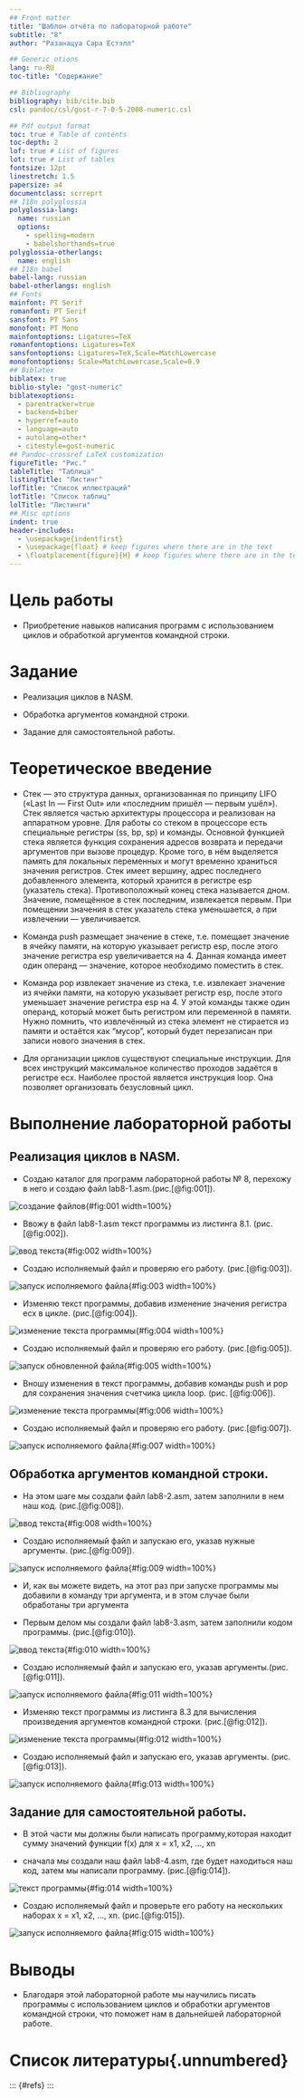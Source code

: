 ```yaml
---
## Front matter
title: "Шаблон отчёта по лабораторной работе"
subtitle: "8"
author: "Разанацуа Сара Естэлл"

## Generic otions
lang: ru-RU
toc-title: "Содержание"

## Bibliography
bibliography: bib/cite.bib
csl: pandoc/csl/gost-r-7-0-5-2008-numeric.csl

## Pdf output format
toc: true # Table of contents
toc-depth: 2
lof: true # List of figures
lot: true # List of tables
fontsize: 12pt
linestretch: 1.5
papersize: a4
documentclass: scrreprt
## I18n polyglossia
polyglossia-lang:
  name: russian
  options:
	- spelling=modern
	- babelshorthands=true
polyglossia-otherlangs:
  name: english
## I18n babel
babel-lang: russian
babel-otherlangs: english
## Fonts
mainfont: PT Serif
romanfont: PT Serif
sansfont: PT Sans
monofont: PT Mono
mainfontoptions: Ligatures=TeX
romanfontoptions: Ligatures=TeX
sansfontoptions: Ligatures=TeX,Scale=MatchLowercase
monofontoptions: Scale=MatchLowercase,Scale=0.9
## Biblatex
biblatex: true
biblio-style: "gost-numeric"
biblatexoptions:
  - parentracker=true
  - backend=biber
  - hyperref=auto
  - language=auto
  - autolang=other*
  - citestyle=gost-numeric
## Pandoc-crossref LaTeX customization
figureTitle: "Рис."
tableTitle: "Таблица"
listingTitle: "Листинг"
lofTitle: "Список иллюстраций"
lotTitle: "Список таблиц"
lolTitle: "Листинги"
## Misc options
indent: true
header-includes:
  - \usepackage{indentfirst}
  - \usepackage{float} # keep figures where there are in the text
  - \floatplacement{figure}{H} # keep figures where there are in the text
---
```


# Цель работы

- Приобретение навыков написания программ с использованием циклов и обработкой аргументов командной строки.

# Задание

- Реализация циклов в NASM.

- Обработка аргументов командной строки.

- Задание для самостоятельной работы.

# Теоретическое введение

- Стек — это структура данных, организованная по принципу LIFO («Last In — First Out» или «последним пришёл — первым ушёл»). Стек является частью архитектуры процессора и реализован на аппаратном уровне. Для работы со стеком в процессоре есть специальные регистры (ss, bp, sp) и команды. Основной функцией стека является функция сохранения адресов возврата и передачи аргументов при вызове процедур. Кроме того, в нём выделяется память для локальных переменных и могут временно храниться значения регистров. Стек имеет вершину, адрес последнего добавленного элемента, который хранится в регистре esp (указатель стека). Противоположный конец стека называется дном. Значение, помещённое в стек последним, извлекается первым. При помещении значения в стек указатель стека уменьшается, а при извлечении — увеличивается.

- Команда push размещает значение в стеке, т.е. помещает значение в ячейку памяти, на которую указывает регистр esp, после этого значение регистра esp увеличивается на 4. Данная команда имеет один операнд — значение, которое необходимо поместить в стек.

- Команда pop извлекает значение из стека, т.е. извлекает значение из ячейки памяти, на которую указывает регистр esp, после этого уменьшает значение регистра esp на 4. У этой команды также один операнд, который может быть регистром или переменной в памяти. Нужно помнить, что извлечённый из стека элемент не стирается из памяти и остаётся как “мусор”, который будет перезаписан при записи нового значения в стек.

- Для организации циклов существуют специальные инструкции. Для всех инструкций максимальное количество проходов задаётся в регистре ecx. Наиболее простой является инструкция loop. Она позволяет организовать безусловный цикл.

# Выполнение лабораторной работы

## Реализация циклов в NASM.

- Создаю каталог для программ лабораторной работы № 8, перехожу в него и создаю файл lab8-1.asm.(рис.[@fig:001]).

![создание файлов](image/1.png){#fig:001 width=100%}

- Ввожу в файл lab8-1.asm текст программы из листинга 8.1. (рис.[@fig:002]).

![ввод текста](image/2.png){#fig:002 width=100%}

- Создаю исполняемый файл и проверяю его работу. (рис.[@fig:003]).

![запуск исполняемого файла](image/3.png){#fig:003 width=100%}

- Изменяю текст программы, добавив изменение значения регистра ecx в цикле. (рис.[@fig:004]).

![изменение текста программы](image/4.png){#fig:004 width=100%}

- Создаю исполняемый файл и проверяю его работу. (рис.[@fig:005]).

![запуск обновленной файла](image/5.png){#fig:005 width=100%}

- Вношу изменения в текст программы, добавив команды push и pop для сохранения значения счетчика цикла loop. (рис. [@fig:006]).

![изменение текста программы](image/6.png){#fig:006 width=100%}

- Создаю исполняемый файл и проверяю его работу. (рис.[@fig:007]).

![запуск исполняемого файла](image/7.png){#fig:007 width=100%}

## Обработка аргументов командной строки.
 
- На этом шаге мы создали файл lab8-2.asm, затем заполнили в нем наш код. (рис.[@fig:008]).

![ввод текста](image/8.png){#fig:008 width=100%}

- Создаю исполняемый файл и запускаю его, указав нужные аргументы. (рис.[@fig:009]).

![запуск исполняемого файла](image/9.png){#fig:009 width=100%}

- И, как вы можете видеть, на этот раз при запуске программы мы добавили в команду три аргумента, и в этом случае были обработаны три аргумента

- Первым делом мы создали файл lab8-3.asm, затем заполнили кодом программы. (рис.[@fig:010]).

![ввод текста](image/10.png){#fig:010 width=100%}

- Создаю исполняемый файл и запускаю его, указав аргументы.(рис.[@fig:011]).

![запуск исполняемого файла](image/11.png){#fig:011 width=100%}

- Изменяю текст программы из листинга 8.3 для вычисления произведения аргументов командной строки. (рис.[@fig:012]).

![изменение текста программы](image/12.png){#fig:012 width=100%}

- Создаю исполняемый файл и запускаю его, указав аргументы. (рис.[@fig:013]).

![запуск исполняемого файла](image/13.png){#fig:013 width=100%}

## Задание для самостоятельной работы.

- В этой части мы должны были написать программу,которая находит сумму значений функции f(x) для x = x1, x2, ..., xn

- сначала мы создали наш файл lab8-4.asm, где будет находиться наш код, затем мы написали программу. (рис.[@fig:014]).

![текст программы](image/14.png){#fig:014 width=100%} 

- Создаю исполняемый файл и проверьте его работу на нескольких наборах x = x1, x2, ..., xn. (рис.[@fig:015]).

![запуск исполняемого файла](image/15.png){#fig:015 width=100%}

# Выводы

- Благодаря этой лабораторной работе мы научились писать программы с использованием циклов и обработки аргументов командной строки, что поможет нам в дальнейшей лабораторной работе.

# Список литературы{.unnumbered}

::: {#refs} :::


